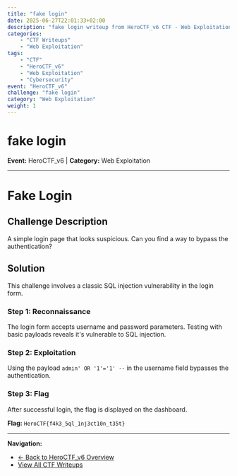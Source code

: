 ```yaml
---
title: "fake login"
date: 2025-06-27T22:01:33+02:00
description: "fake login writeup from HeroCTF_v6 CTF - Web Exploitation challenge"
categories:
    - "CTF Writeups"
    - "Web Exploitation"
tags:
    - "CTF"
    - "HeroCTF_v6"
    - "Web Exploitation"
    - "Cybersecurity"
event: "HeroCTF_v6"
challenge: "fake login"
category: "Web Exploitation"
weight: 1
---
```


# fake login

**Event:** HeroCTF_v6 | **Category:** Web Exploitation

---


# Fake Login

## Challenge Description

A simple login page that looks suspicious. Can you find a way to bypass the authentication?

## Solution

This challenge involves a classic SQL injection vulnerability in the login form.

### Step 1: Reconnaissance

The login form accepts username and password parameters. Testing with basic payloads reveals it's vulnerable to SQL injection.

### Step 2: Exploitation

Using the payload `admin' OR '1'='1' --` in the username field bypasses the authentication.

### Step 3: Flag

After successful login, the flag is displayed on the dashboard.

**Flag:** `HeroCTF{f4k3_5ql_1nj3ct10n_t35t}` 

---

**Navigation:**
- [← Back to HeroCTF_v6 Overview](/ctf/heroctf-v6/)
- [View All CTF Writeups](/ctf/)
